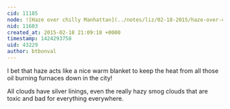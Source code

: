 ```yaml
---
cid: 11185
node: ![Haze over chilly Manhattan](../notes/liz/02-18-2015/haze-over-chilly-manhattan)
nid: 11603
created_at: 2015-02-18 21:09:18 +0000
timestamp: 1424293758
uid: 43229
author: btbonval
---
```


I bet that haze acts like a nice warm blanket to keep the heat from all those oil burning furnaces down in the city!

All clouds have silver linings, even the really hazy smog clouds that are toxic and bad for everything everywhere.